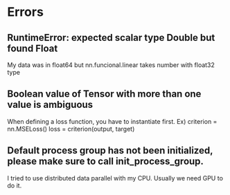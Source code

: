 # Errors
## RuntimeError: expected scalar type Double but found Float
My data was in float64 but nn.funcional.linear takes number with float32 type

## Boolean value of Tensor with more than one value is ambiguous
When defining a loss function, you have to instantiate first. 
Ex) criterion = nn.MSELoss()
    loss = criterion(output, target)

## Default process group has not been initialized, please make sure to call init_process_group.
I tried to use distributed data parallel with my CPU. Usually we need GPU to do it.